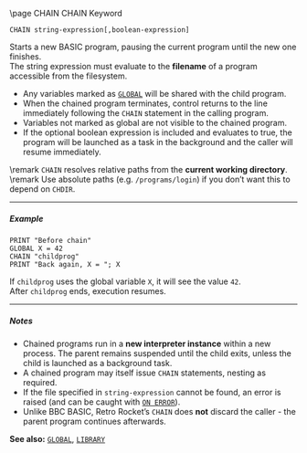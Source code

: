 \page CHAIN CHAIN Keyword
```basic
CHAIN string-expression[,boolean-expression]
```

Starts a new BASIC program, pausing the current program until the new one finishes.  
The string expression must evaluate to the **filename** of a program accessible from the filesystem.

- Any variables marked as [`GLOBAL`](https://github.com/brainboxdotcc/retro-rocket/wiki/GLOBAL) will be shared with the child program.  
- When the chained program terminates, control returns to the line immediately following the `CHAIN` statement in the calling program.  
- Variables not marked as global are not visible to the chained program.
- If the optional boolean expression is included and evaluates to true, the program will be launched as a task in the background and the caller will resume immediately.


\remark `CHAIN` resolves relative paths from the **current working directory**.
\remark Use absolute paths (e.g. `/programs/login`) if you don’t want this to depend on `CHDIR`.

---

##### Example

```basic
PRINT "Before chain"
GLOBAL X = 42
CHAIN "childprog"
PRINT "Back again, X = "; X
```

If `childprog` uses the global variable `X`, it will see the value `42`.  
After `childprog` ends, execution resumes.

---

##### Notes
- Chained programs run in a **new interpreter instance** within a new process. The parent remains suspended until the child exits, unless the child is launched as a background task.
- A chained program may itself issue `CHAIN` statements, nesting as required.  
- If the file specified in `string-expression` cannot be found, an error is raised (and can be caught with [`ON ERROR`](https://github.com/brainboxdotcc/retro-rocket/wiki/ONERROR)).  
- Unlike BBC BASIC, Retro Rocket’s `CHAIN` does **not** discard the caller - the parent program continues afterwards.

**See also:** [`GLOBAL`](https://github.com/brainboxdotcc/retro-rocket/wiki/GLOBAL), [`LIBRARY`](https://github.com/brainboxdotcc/retro-rocket/wiki/LIBRARY)
